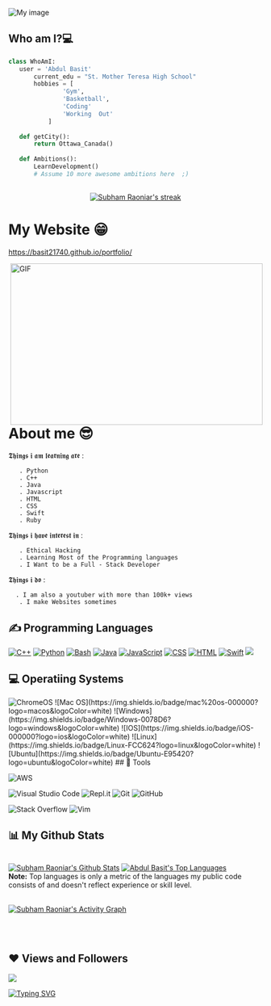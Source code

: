
![My image](https://github.com/basit21740/basit21740/blob/main/header.png?raw=true)
## Who am I?💻
 ```python
 class WhoAmI:
 	user = 'Abdul Basit'
		current_edu = "St. Mother Teresa High School"
		hobbies = [
				'Gym',
				'Basketball',
				'Coding'
				'Working  Out'
			]
	
	def getCity():
		return Ottawa_Canada()
	
	def Ambitions():
		LearnDevelopment()
		# Assume 10 more awesome ambitions here  ;)
	
 ```

<p align="center">
    <a href="https://github.com/Basit21740/github-readme-streak-stats">
        <img title="🔥 Get streak stats for your profile at git.io/streak-stats" alt="Subham Raoniar's streak" src="https://github-readme-streak-stats.herokuapp.com/?user=Basit21740&theme=black-ice&hide_border=true&stroke=0000&background=060A0CD0"/>
    </a>
</p>
  


# My Website 😁
https://basit21740.github.io/portfolio/
   
 <img align="right" alt="GIF" src="https://github.com/abhisheknaiidu/abhisheknaiidu/blob/master/code.gif?raw=true" width="500" height="320" />
  
# About me 😎

𝕿𝖍𝖎𝖓𝖌𝖘 𝖎 𝖆𝖒 𝖑𝖊𝖆𝖗𝖓𝖎𝖓𝖌 𝖆𝖗𝖊 :

       . Python
       . C++
       . Java
       . Javascript
       . HTML
       . CSS
       . Swift
       . Ruby 

𝕿𝖍𝖎𝖓𝖌𝖘 𝖎 𝖍𝖆𝖛𝖊 𝖎𝖓𝖙𝖊𝖗𝖊𝖘𝖙 𝖎𝖓 :
       
       . Ethical Hacking
       . Learning Most of the Programming languages
       . I Want to be a Full - Stack Developer

𝕿𝖍𝖎𝖓𝖌𝖘 𝖎 𝖉𝖔 :
      
      . I am also a youtuber with more than 100k+ views
       . I make Websites sometimes

## ✍ Programming Languages
<p>
  <a href="https://github.com/search?q=user%3ABasit21740+language%3Acpp"><img alt="C++" src="https://custom-icon-badges.herokuapp.com/badge/C++-9C033A.svg?logo=cpp2&logoColor=white"></a>
  <a href="https://github.com/search?q=user%3Basit21740+language%3Apython"><img alt="Python" src="https://img.shields.io/badge/Python-14354C.svg?logo=python&logoColor=white"></a>
 <a href="https://github.com/search?q=user%3ABasit21740+language%3Abash"><img alt="Bash" src="https://img.shields.io/badge/Bash-121011.svg?logo=gnu-bash&logoColor=white"></a>   <a href="https://github.com/search?q=user%3ABasit21740+language%3Ajava"><img alt="Java" src="https://img.shields.io/badge/Java-007396.svg?logo=java&logoColor=white"></a>
 <a href="https://github.com/search?q=user%3ABasit21740+language%3Ajavascript"><img alt="JavaScript" src="https://img.shields.io/badge/JavaScript-F7DF1E.svg?logo=javascript&logoColor=black"></a>
 <a href="https://github.com/search?q=user%3ABasit21740+language%3Acss"><img alt="CSS" src="https://img.shields.io/badge/CSS-1572B6.svg?logo=css3&logoColor=white"></a>
 <a href="https://github.com/search?q=user%3ABasit21740+language%3Ahtml"><img alt="HTML" src="https://img.shields.io/badge/HTML-E34F26.svg?logo=html5&logoColor=white"></a>
 <a href="https://github.com/search?q=user%3ABasit21740+language%3Aswift"><img alt="Swift" src="https://img.shields.io/badge/swift-F54A2A.svg?logo=swift&logoColor=white"></a>
<img src="https://img.icons8.com/external-tal-revivo-shadow-tal-revivo/24/000000/external-kotlin-a-cross-platform-statically-typed-general-purpose-programming-language-with-type-inference-logo-shadow-tal-revivo.png"/>
	
## 💻 Operatiing Systems
   <img src="https://img.shields.io/badge/chrome%20os-3d89fc?logo=google%20chrome&logoColor=white" alt="ChromeOS">
  ![Mac OS](https://img.shields.io/badge/mac%20os-000000?logo=macos&logoColor=white)
  ![Windows](https://img.shields.io/badge/Windows-0078D6?logo=windows&logoColor=white)
  ![IOS](https://img.shields.io/badge/iOS-000000?logo=ios&logoColor=white)
  ![Linux](https://img.shields.io/badge/Linux-FCC624?logo=linux&logoColor=white)
  ![Ubuntu](https://img.shields.io/badge/Ubuntu-E95420?logo=ubuntu&logoColor=white)
## 🔧 Tools

  ![AWS](https://img.shields.io/badge/AWS-%23FF9900.svg?style=for-the-badge&logo=amazon-aws&logoColor=white)
 
 ![Visual Studio Code](https://img.shields.io/badge/Visual%20Studio%20Code-0078d7.svg?style=for-the-badge&logo=visual-studio-code&logoColor=white)
 ![Repl.it](https://img.shields.io/badge/Repl.it-%230D101E.svg?style=for-the-badge&logo=replit&logoColor=white)
 ![Git](https://img.shields.io/badge/git-%23F05033.svg?style=for-the-badge&logo=git&logoColor=white)
 ![GitHub](https://img.shields.io/badge/github-%23121011.svg?style=for-the-badge&logo=github&logoColor=white)
 
 ![Stack Overflow](https://img.shields.io/badge/-Stackoverflow-FE7A16?style=for-the-badge&logo=stack-overflow&logoColor=white)
  ![Vim](https://img.shields.io/badge/VIM-%2311AB00.svg?style=for-the-badge&logo=vim&logoColor=white)
 
   ## 📊 My Github Stats

  <br/>
    <a href="https://github.com/Basit21740/github-readme-stats"><img alt="Subham Raoniar's Github Stats" src="https://github-readme-stats.vercel.app/api?username=Basit21740&show_icons=true&count_private=true&theme=react&hide_border=true&bg_color=0D1117" /></a>
  <a href="https://github.com/Basit21740/github-readme-stats"><img alt="Abdul Basit's Top Languages" src="https://github-readme-stats.vercel.app/api/top-langs/?username=Basit21740&langs_count=8&count_private=true&layout=compact&theme=react&hide_border=true&bg_color=0D1117" /></a>
  <br/>
  <b>Note:</b> Top languages is only a metric of the languages my public code consists of and doesn't reflect experience or skill level.


<br/>
<br/>

<a href="https://github.com/Basit21740/github-readme-activity-graph"><img alt="Subham Raoniar's Activity Graph" src="https://activity-graph.herokuapp.com/graph?username=Basit21740&bg_color=0D1117&color=5BCDEC&line=5BCDEC&point=FFFFFF&hide_border=true" /></a>

<br/>
<br/>

       
  ## ❤ Views and Followers
<a href="https://github.com/Meghna-DAS/github-profile-views-counter">
    <img src="https://komarev.com/ghpvc/?username=Basit21740">
     

[![Typing SVG](https://readme-typing-svg.herokuapp.com/?lines=Thanks+for+visiting)](https://git.io/typing-svg)
       


